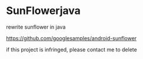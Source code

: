 # SunFlowerjava

rewrite sunflower in java

https://github.com/googlesamples/android-sunflower

if this project is infringed, please contact me to delete
